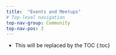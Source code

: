 ```yaml
---
title:  "Events and Meetups"
# Top-level navigation
top-nav-group: Community
top-nav-pos: 3
---
```


* This will be replaced by the TOC
{:toc}
